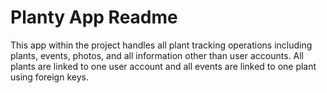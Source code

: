 # Planty App Readme
This app within the project handles all plant tracking operations including plants, events, photos, and all information other than user accounts. All plants are linked to one user account and all events are linked to one plant using foreign keys.
